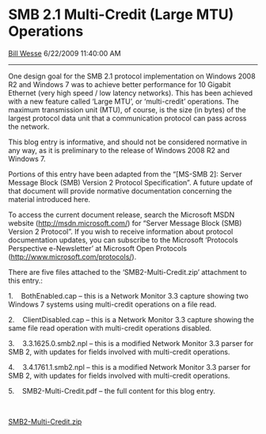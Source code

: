 <div id="page">

# SMB 2.1 Multi-Credit (Large MTU) Operations

[Bill Wesse](https://social.msdn.microsoft.com/profile/Bill%20Wesse)
6/22/2009 11:40:00 AM

-----

<div id="content">

One design goal for the SMB 2.1 protocol implementation on Windows 2008
R2 and Windows 7 was to achieve better performance for 10 Gigabit
Ethernet (very high speed / low latency networks). This has been
achieved with a new feature called ‘Large MTU’, or ‘multi-credit’
operations. The maximum transmission unit (MTU), of course, is the size
(in bytes) of the largest protocol data unit that a communication
protocol can pass across the network.

This blog entry is informative, and should not be considered normative
in any way, as it is preliminary to the release of Windows 2008 R2 and
Windows 7.

Portions of this entry have been adapted from the “\[MS-SMB 2\]: Server
Message Block (SMB) Version 2 Protocol Specification”. A future update
of that document will provide normative documentation concerning the
material introduced here.

To access the current document release, search the Microsoft MSDN
website (<http://msdn.microsoft.com/>) for “Server Message Block (SMB)
Version 2 Protocol”. If you wish to receive information about protocol
documentation updates, you can subscribe to the Microsoft ‘Protocols
Perspective e-Newsletter’ at Microsoft Open Protocols
(<http://www.microsoft.com/protocols/>).

There are five files attached to the ‘SMB2-Multi-Credit.zip’ attachment
to this
entry.:

<span style="mso-bidi-font-family: Calibri; mso-bidi-theme-font: minor-latin"><span style="mso-list: Ignore">1.<span style="FONT: 7pt &#39;Times New Roman&#39;">      
</span></span></span>BothEnabled.cap – this is a Network Monitor 3.3
capture showing two Windows 7 systems using multi-credit operations on a
file
read.

<span style="mso-bidi-font-family: Calibri; mso-bidi-theme-font: minor-latin"><span style="mso-list: Ignore">2.<span style="FONT: 7pt &#39;Times New Roman&#39;">      
</span></span></span>ClientDisabled.cap – this is a Network Monitor 3.3
capture showing the same file read operation with multi-credit
operations
disabled.

<span style="mso-bidi-font-family: Calibri; mso-bidi-theme-font: minor-latin"><span style="mso-list: Ignore">3.<span style="FONT: 7pt &#39;Times New Roman&#39;">      
</span></span></span>3.3.1625.0.smb2.npl – this is a modified Network
Monitor 3.3 parser for SMB 2, with updates for fields involved with
multi-credit
operations.

<span style="mso-bidi-font-family: Calibri; mso-bidi-theme-font: minor-latin"><span style="mso-list: Ignore">4.<span style="FONT: 7pt &#39;Times New Roman&#39;">      
</span></span></span>3.4.1761.1.smb2.npl – this is a modified Network
Monitor 3.3 parser for SMB 2, with updates for fields involved with
multi-credit
operations.

<span style="mso-bidi-font-family: Calibri; mso-bidi-theme-font: minor-latin"><span style="mso-list: Ignore">5.<span style="FONT: 7pt &#39;Times New Roman&#39;">      
</span></span></span>SMB2-Multi-Credit.pdf – the full content for this
blog
entry.

 

[SMB2-Multi-Credit.zip](images/SMB2-Multi-Credit.zip)

</div>

</div>
